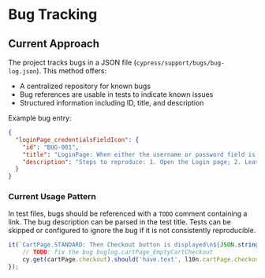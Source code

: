 # Bug Tracking

## Current Approach

The project tracks bugs in a JSON file (`cypress/support/bugs/bug-log.json`). This method offers:

- A centralized repository for known bugs
- Bug references are usable in tests to indicate known issues
- Structured information including ID, title, and description

Example bug entry:

```json
{
  "loginPage_credentialsFieldIcon": {
    "id": "BUG-001",
    "title": "LoginPage: When either the username or password field is empty, the appropriate field should be highlighted and contain an error icon",
    "description": "Steps to reproduce: 1. Open the Login page; 2. Leave the Username or Password field empty and click on the Login button; 3. Verify that both fields are highlighted in red and have an error icon."
  }
}
```

### Current Usage Pattern

In test files, bugs should be referenced with a `TODO` comment containing a link. The bug description can be parsed in
the test title. Tests can be skipped or configured to ignore the bug if it is not consistently reproducible.

```javascript
it(`CartPage.STANDARD: Then Checkout button is displayed\n${JSON.stringify(bugLog.cartPage_EmptyCartCheckout)}`, () => {
    // TODO: fix the bug buglog.cartPage_EmptyCartCheckout
    cy.get(cartPage.checkout).should('have.text', l10n.cartPage.checkout).and('be.visible').and('be.enabled');
});
```
